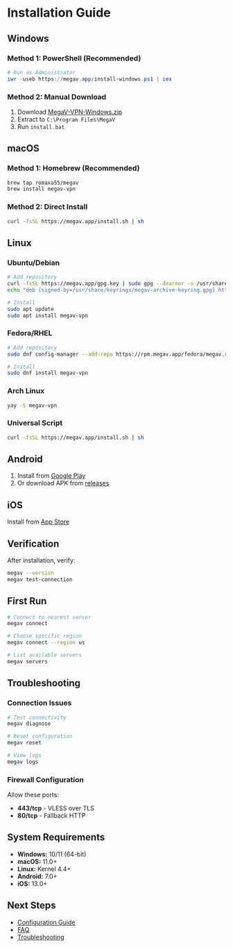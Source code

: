 # Installation Guide

## Windows

### Method 1: PowerShell (Recommended)

```powershell
# Run as Administrator
iwr -useb https://megav.app/install-windows.ps1 | iex
```

### Method 2: Manual Download

1. Download [MegaV-VPN-Windows.zip](https://github.com/Romaxa55/MegaV-VPN/releases/latest)
2. Extract to `C:\Program Files\MegaV`
3. Run `install.bat`

## macOS

### Method 1: Homebrew (Recommended)

```bash
brew tap romaxa55/megav
brew install megav-vpn
```

### Method 2: Direct Install

```bash
curl -fsSL https://megav.app/install.sh | sh
```

## Linux

### Ubuntu/Debian

```bash
# Add repository
curl -fsSL https://megav.app/gpg.key | sudo gpg --dearmor -o /usr/share/keyrings/megav-archive-keyring.gpg
echo "deb [signed-by=/usr/share/keyrings/megav-archive-keyring.gpg] https://apt.megav.app stable main" | sudo tee /etc/apt/sources.list.d/megav.list

# Install
sudo apt update
sudo apt install megav-vpn
```

### Fedora/RHEL

```bash
# Add repository
sudo dnf config-manager --add-repo https://rpm.megav.app/fedora/megav.repo

# Install
sudo dnf install megav-vpn
```

### Arch Linux

```bash
yay -S megav-vpn
```

### Universal Script

```bash
curl -fsSL https://megav.app/install.sh | sh
```

## Android

1. Install from [Google Play](https://play.google.com/store/apps/details?id=com.megav.vpn)
2. Or download APK from [releases](https://github.com/Romaxa55/MegaV-VPN/releases)

## iOS

Install from [App Store](https://apps.apple.com/app/megav-vpn)

## Verification

After installation, verify:

```bash
megav --version
megav test-connection
```

## First Run

```bash
# Connect to nearest server
megav connect

# Choose specific region
megav connect --region us

# List available servers
megav servers
```

## Troubleshooting

### Connection Issues

```bash
# Test connectivity
megav diagnose

# Reset configuration
megav reset

# View logs
megav logs
```

### Firewall Configuration

Allow these ports:
- **443/tcp** - VLESS over TLS
- **80/tcp** - Fallback HTTP

## System Requirements

- **Windows:** 10/11 (64-bit)
- **macOS:** 11.0+
- **Linux:** Kernel 4.4+
- **Android:** 7.0+
- **iOS:** 13.0+

## Next Steps

- [Configuration Guide](configuration.md)
- [FAQ](faq.md)
- [Troubleshooting](troubleshooting.md)

